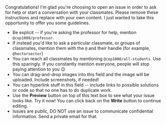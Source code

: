 Congratulations! I'm glad you're choosing to open an issue in order to ask for help or start a conversation with your classmates. Please remove these instructions and replace with your own content. I just wanted to take this opportunity to offer you some guidelines.

- Be explicit -- if you're asking the professor for help, mention `@cop1000/professor`.
- If instead you'd like to ask a particular classmate, or groups of classmates, mention them with the `@` and their handle (for example, `@hectorsector`)
- You can reach all classmates by mentioning `@cop1000/all-students`. Use this sparingly. If you constantly mention everyone, people will stop paying attention to you :wink:
- You can drag-and-drop images into this field and the image will be uploaded. Include screenshots, if needed!
- You can hyperlink stuff in this field -- include links to possible solutions or code so that no one has to do duplicate work.
- Use the **Preview** button on top of this text box to see what your issue looks like. Try it now! You can click back on the **Write** button to continue editing.
- Issues are public, DO NOT use an issue to communicate confidential information. Send a private email for that.
